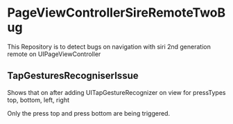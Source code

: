 # PageViewControllerSireRemoteTwoBug
This Repository is to detect bugs on navigation with siri 2nd generation remote on UIPageViewController

<h2><b>TapGesturesRecogniserIssue</b></h2>
Shows that on after adding UITapGestureRecognizer on view for pressTypes <br>
top, bottom, left, right

Only the press top and press bottom are being triggered.
